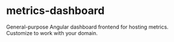 # metrics-dashboard
General-purpose Angular dashboard frontend for hosting metrics. Customize to work with your domain.
